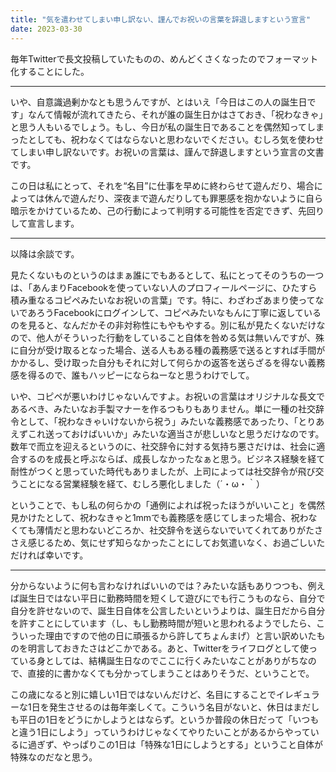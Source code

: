 ```yaml
---
title: "気を遣わせてしまい申し訳ない、謹んでお祝いの言葉を辞退しますという宣言"
date: 2023-03-30
---
```


毎年Twitterで長文投稿していたものの、めんどくさくなったのでフォーマット化することにした。  

---

いや、自意識過剰かなとも思うんですが、とはいえ「今日はこの人の誕生日です」なんて情報が流れてきたら、それが誰の誕生日かはさておき、「祝わなきゃ」と思う人もいるでしょう。もし、今日が私の誕生日であることを偶然知ってしまったとしても、祝わなくてはならないと思わないでください。むしろ気を使わせてしまい申し訳ないです。お祝いの言葉は、謹んで辞退しますという宣言の文書です。  

この日は私にとって、それを“名目”に仕事を早めに終わらせて遊んだり、場合によっては休んで遊んだり、深夜まで遊んだりしても罪悪感を抱かないように自ら暗示をかけているため、己の行動によって判明する可能性を否定できず、先回りして宣言します。  

---

以降は余談です。  

見たくないものというのはまぁ誰にでもあるとして、私にとってそのうちの一つは、「あんまりFacebookを使っていない人のプロフィールページに、ひたすら積み重なるコピペみたいなお祝いの言葉」です。特に、わざわざあまり使ってないであろうFacebookにログインして、コピペみたいなもんに丁寧に返しているのを見ると、なんだかその非対称性にもやもやする。別に私が見たくないだけなので、他人がそういった行動をしていること自体を咎める気は無いんですが、殊に自分が受け取るとなった場合、送る人もある種の義務感で送るとすれば手間がかかるし、受け取った自分もそれに対して何らかの返答を送らざるを得ない義務感を得るので、誰もハッピーにならねーなと思うわけでして。  

いや、コピペが悪いわけじゃないんですよ。お祝いの言葉はオリジナルな長文であるべき、みたいなお手製マナーを作るつもりもありません。単に一種の社交辞令として、「祝わなきゃいけないから祝う」みたいな義務感であったり、「とりあえずこれ送っておけばいいか」みたいな適当さが悲しいなと思うだけなのです。数年で而立を迎えるというのに、社交辞令に対する気持ち悪さだけは、社会に適合するのを成長と呼ぶならば、成長しなかったなぁと思う。ビジネス経験を経て耐性がつくと思っていた時代もありましたが、上司によっては社交辞令が飛び交うことになる営業経験を経て、むしろ悪化しました（´・ω・｀）  

ということで、もし私の何らかの「通例によれば祝ったほうがいいこと」を偶然見かけたとして、祝わなきゃと1mmでも義務感を感じてしまった場合、祝わなくても薄情だと思わないどころか、社交辞令を送らないでいてくれてありがたささえ感じるため、気にせず知らなかったことにしてお気遣いなく、お過ごしいただければ幸いです。  

---

分からないように何も言わなければいいのでは？みたいな話もありつつも、例えば誕生日ではない平日に勤務時間を短くして遊びにでも行こうものなら、自分で自分を許せないので、誕生日自体を公言したいというよりは、誕生日だから自分を許すことにしています（し、もし勤務時間が短いと思われるようでしたら、こういった理由ですので他の日に頑張るから許してちょんまげ）と言い訳めいたものを明言しておきたさはどこかである。あと、Twitterをライフログとして使っている身としては、結構誕生日なのでここに行くみたいなことがありがちなので、直接的に書かなくても分かってしまうことはありそうだ、ということで。    

この歳になると別に嬉しい1日ではないんだけど、名目にすることでイレギュラーな1日を発生させるのは毎年楽しくて。こういう名目がないと、休日はまだしも平日の1日をどうにかしようとはならず。というか普段の休日だって「いつもと違う1日にしよう」っていうわけじゃなくてやりたいことがあるからやっているに過ぎず、やっぱりこの1日は「特殊な1日にしようとする」ということ自体が特殊なのだなと思う。  